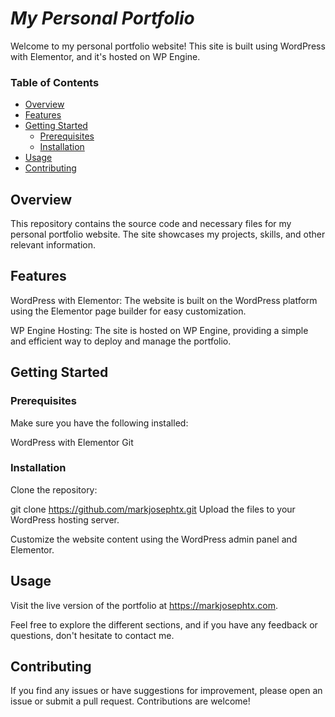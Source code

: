 # ***My Personal Portfolio***
Welcome to my personal portfolio website! This site is built using WordPress with Elementor, and it's hosted on WP Engine.

### Table of Contents
- [Overview](#overview)
- [Features](#features) 
- [Getting Started](#getting-started)  
  - [Prerequisites](#prerequisites)  
  - [Installation](#installation)  
- [Usage](#usage)  
- [Contributing](#contributing)  

## Overview<a name="overview"></a>
This repository contains the source code and necessary files for my personal portfolio website. The site showcases my projects, skills, and other relevant information.

## Features<a name="features"></a>
WordPress with Elementor: The website is built on the WordPress platform using the Elementor page builder for easy customization.

WP Engine Hosting: The site is hosted on WP Engine, providing a simple and efficient way to deploy and manage the portfolio.

## Getting Started<a name="getting-started"></a>
### Prerequisites<a name="prerequisites"></a>
Make sure you have the following installed:

WordPress with Elementor
Git

### Installation<a name="installation"></a>
Clone the repository:

git clone https://github.com/markjosephtx.git
Upload the files to your WordPress hosting server.

Customize the website content using the WordPress admin panel and Elementor.

## Usage<a name="usage"></a>
Visit the live version of the portfolio at https://markjosephtx.com.

Feel free to explore the different sections, and if you have any feedback or questions, don't hesitate to contact me.

## Contributing<a name="contributing"></a>
If you find any issues or have suggestions for improvement, please open an issue or submit a pull request. Contributions are welcome!
